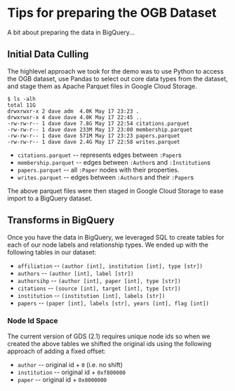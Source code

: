 # Tips for preparing the OGB Dataset

A bit about preparing the data in BigQuery...

## Initial Data Culling

The highlevel approach we took for the demo was to use Python to access the OGB
dataset, use Pandas to select out core data types from the dataset, and stage
them as Apache Parquet files in Google Cloud Storage.

```
$ ls -alh
total 11G
drwxrwxr-x 2 dave adm  4.0K May 17 23:23 .
drwxrwxr-x 4 dave dave 4.0K May 17 22:45 ..
-rw-rw-r-- 1 dave dave 7.8G May 17 22:54 citations.parquet
-rw-rw-r-- 1 dave dave 233M May 17 23:00 membership.parquet
-rw-rw-r-- 1 dave dave 571M May 17 23:23 papers.parquet
-rw-rw-r-- 1 dave dave 2.4G May 17 22:58 writes.parquet
```

* `citations.parquet` -- represents edges between `:Paper`s
* `membership.parquet` -- edges between `:Author`s and `:Institution`s
* `papers.parquet` -- all `:Paper` nodes with their properties.
* `writes.parquet` -- edges between `:Author`s and their `:Paper`s

The above parquet files were then staged in Google Cloud Storage to ease import
to a BigQuery dataset.


## Transforms in BigQuery

Once you have the data in BigQuery, we leveraged SQL to create tables for each
of our node labels and relationship types. We ended up with the following
tables in our dataset:

* `affiliation` -- `(author [int], institution [int], type [str])`
* `authors` -- `(author [int], label [str])`
* `authorsihp` -- `(author [int], paper [int], type [str])`
* `citations` -- `(source [int], target [int], type [str])`
* `institution` -- `(institution [int], labels [str])`
* `papers` -- `(paper [int], labels [str], years [int], flag [int])`

### Node Id Space
The current version of GDS (2.1) requires unique node ids so when we created
the above tables we shifted the original ids using the following approach of
adding a fixed offset:

* `author` -- original id + `0` (i.e. no shift)
* `institution` -- original id + `0xf800000`
* `paper` -- original id + `0x8000000`

